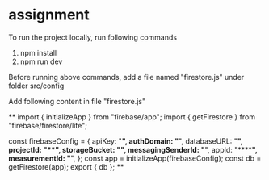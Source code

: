 # assignment

To run the project locally, run following commands

1. npm install
2. npm run dev

Before running above commands, add a file named "firestore.js" under folder src/config

Add following content in file "firestore.js"

**
import { initializeApp } from "firebase/app";
import { getFirestore } from "firebase/firestore/lite";

const firebaseConfig = {
  apiKey: "**********",
  authDomain: "**********",
  databaseURL: "**********",
  projectId: "**************",
  storageBucket: "************",
  messagingSenderId: "**********",
  appId: "****************",
  measurementId: "************",
};
const app = initializeApp(firebaseConfig);
const db = getFirestore(app);
export { db };
**

